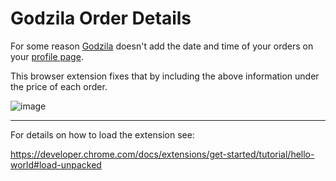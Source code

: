 # Godzila Order Details

For some reason [Godzila](https://godzila.bg) doesn't add the date and time of your orders on your [profile page](https://godzila.bg/en/profile).

This browser extension fixes that by including the above information under the price of each order.

![image](https://github.com/user-attachments/assets/dd0bc43b-dfb6-4283-a60c-943adc4ccbb1)

---

For details on how to load the extension see:

https://developer.chrome.com/docs/extensions/get-started/tutorial/hello-world#load-unpacked
